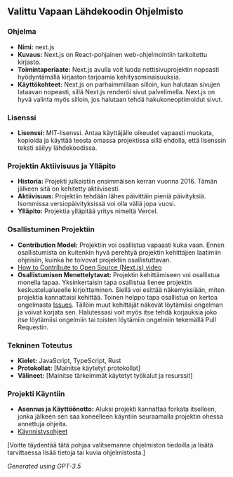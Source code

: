 ## Valittu Vapaan Lähdekoodin Ohjelmisto

### Ohjelma
- **Nimi:** next.js
- **Kuvaus:** Next.js on React-pohjainen web-ohjelmointiin tarkoitettu kirjasto.
- **Toimintaperiaate:** Next.js avulla voit luoda nettisivuprojektin nopeasti hyödyntämällä kirjaston tarjoamia kehitysominaisuuksia.
- **Käyttökohteet:** Next.js on parhaimmillaan silloin, kun halutaan sivujen lataavan nopeasti, sillä Next.js renderöi sivut palvelimella. Next.js on hyvä valinta myös silloin, jos halutaan tehdä hakukoneoptimoidut sivut.

### Lisenssi
- **Lisenssi:** MIT-lisenssi. Antaa käyttäjälle oikeudet vapaasti muokata, kopioida ja käyttää teosta omassa projektissa sillä ehdolla, että lisenssin teksti säilyy lähdekoodissa.

### Projektin Aktiivisuus ja Ylläpito
- **Historia:** Projekti julkaistiin ensimmäisen kerran vuonna 2016. Tämän jälkeen sitä on kehitetty aktiivisesti.
- **Aktiivisuus:** Projektiin tehdään lähes päivittäin pieniä päivityksiä. Isommissa versiopäivityksissä voi olla väliä jopa vuosi.
- **Ylläpito:** Projektia ylläpitää yritys nimeltä Vercel.

### Osallistuminen Projektiin
- **Contribution Model:** Projektiin voi osallistua vapaasti kuka vaan. Ennen osallistumista on kuitenkin hyvä perehtyä projektin kehittäjien laatimiin ohjeisiin, kuinka he toivovat projektiin osallistuttavan.
- [How to Contribute to Open Source (Next.js) video](https://www.youtube.com/watch?v=cuoNzXFLitc&ab_channel=LeeRobinson)
- **Osallistumisen Menettelytavat:** Projektin kehittämiseen voi osallistua monella tapaa. Yksinkertaisin tapa osallistua lienee projektin keskustelualueelle kirjoittaminen. Siellä voi esittää näkemyksiään, miten projektia kannattaisi kehittää. Toinen helppo tapa osallistua on kertoa ongelmasta [Issues](https://github.com/vercel/next.js/issues). Tällöin muut kehittäjät näkevät löytämäsi ongelman ja voivat korjata sen. Halutessasi voit myös itse tehdä korjauksia joko itse löytämiisi ongelmiin tai toisten löytämiin ongelmiin tekemällä Pull Requestin.

### Tekninen Toteutus
- **Kielet:** JavaScript, TypeScript, Rust
- **Protokollat:** [Mainitse käytetyt protokollat]
- **Välineet:** [Mainitse tärkeimmät käytetyt työkalut ja resurssit]

### Projekti Käyntiin
- **Asennus ja Käyttöönotto:** Aluksi projekti kannattaa forkata itselleen, jonka jälkeen sen saa koneelleen käyntiin seuraamalla projektin ohessa annettuja ohjeita.
- [Käynnistysohjeet](https://github.com/vercel/next.js/blob/canary/contributing/core/developing.md)

[Voitte täydentää tätä pohjaa valitsemanne ohjelmiston tiedoilla ja lisätä tarvittaessa lisää tietoja tai kuvia ohjelmistosta.]

*Generated using GPT-3.5*
